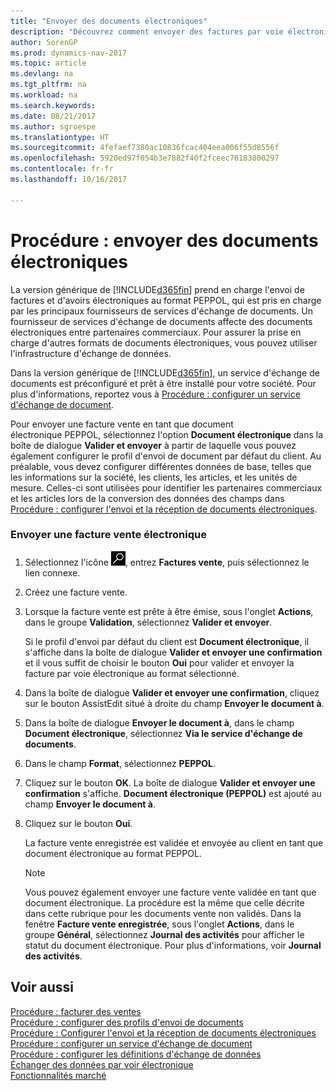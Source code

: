 ```yaml
---
title: "Envoyer des documents électroniques"
description: "Découvrez comment envoyer des factures par voie électronique."
author: SorenGP
ms.prod: dynamics-nav-2017
ms.topic: article
ms.devlang: na
ms.tgt_pltfrm: na
ms.workload: na
ms.search.keywords: 
ms.date: 08/21/2017
ms.author: sgroespe
ms.translationtype: HT
ms.sourcegitcommit: 4fefaef7380ac10836fcac404eea006f55d8556f
ms.openlocfilehash: 5920ed97f054b3e7882f40f2fceec76183800297
ms.contentlocale: fr-fr
ms.lasthandoff: 10/16/2017

---
```

# <a name="how-to-send-electronic-documents"></a>Procédure : envoyer des documents électroniques
La version générique de [!INCLUDE[d365fin](includes/d365fin_md.md)] prend en charge l'envoi de factures et d'avoirs électroniques au format PEPPOL, qui est pris en charge par les principaux fournisseurs de services d'échange de documents. Un fournisseur de services d'échange de documents affecte des documents électroniques entre partenaires commerciaux. Pour assurer la prise en charge d'autres formats de documents électroniques, vous pouvez utiliser l'infrastructure d'échange de données.  

 Dans la version générique de [!INCLUDE[d365fin](includes/d365fin_md.md)], un service d'échange de documents est préconfiguré et prêt à être installé pour votre société. Pour plus d'informations, reportez vous à [Procédure : configurer un service d'échange de document](across-how-to-set-up-a-document-exchange-service.md).  

 Pour envoyer une facture vente en tant que document électronique PEPPOL, sélectionnez l'option **Document électronique** dans la boîte de dialogue **Valider et envoyer** à partir de laquelle vous pouvez également configurer le profil d'envoi de document par défaut du client. Au préalable, vous devez configurer différentes données de base, telles que les informations sur la société, les clients, les articles, et les unités de mesure. Celles-ci sont utilisées pour identifier les partenaires commerciaux et les articles lors de la conversion des données des champs dans [Procédure : configurer l'envoi et la réception de documents électroniques](across-how-to-set-up-electronic-document-sending-and-receiving.md).  

### <a name="to-send-an-electronic-sales-invoice"></a>Envoyer une facture vente électronique  

1.  Sélectionnez l'icône ![Page ou état pour la recherche](media/ui-search/search_small.png "Page ou état pour la recherche"), entrez **Factures vente**, puis sélectionnez le lien connexe.  

2.  Créez une facture vente.  

3.  Lorsque la facture vente est prête à être émise, sous l'onglet **Actions**, dans le groupe **Validation**, sélectionnez **Valider et envoyer**.  

     Si le profil d'envoi par défaut du client est **Document électronique**, il s'affiche dans la boîte de dialogue **Valider et envoyer une confirmation** et il vous suffit de choisir le bouton **Oui** pour valider et envoyer la facture par voie électronique au format sélectionné.  

4.  Dans la boîte de dialogue **Valider et envoyer une confirmation**, cliquez sur le bouton AssistEdit situé à droite du champ **Envoyer le document à**.  

5.  Dans la boîte de dialogue **Envoyer le document à**, dans le champ **Document électronique**, sélectionnez **Via le service d'échange de documents**.  

6.  Dans le champ **Format**, sélectionnez **PEPPOL**.  

7.  Cliquez sur le bouton **OK**. La boîte de dialogue **Valider et envoyer une confirmation** s'affiche. **Document électronique (PEPPOL)** est ajouté au champ **Envoyer le document à**.  

8.  Cliquez sur le bouton **Oui**.  

     La facture vente enregistrée est validée et envoyée au client en tant que document électronique au format PEPPOL.  

    > [!NOTE]  
    >  Vous pouvez également envoyer une facture vente validée en tant que document électronique. La procédure est la même que celle décrite dans cette rubrique pour les documents vente non validés. Dans la fenêtre **Facture vente enregistrée**, sous l'onglet **Actions**, dans le groupe **Général**, sélectionnez **Journal des activités** pour afficher le statut du document électronique. Pour plus d'informations, voir **Journal des activités**.  

## <a name="see-also"></a>Voir aussi  
[Procédure : facturer des ventes](sales-how-invoice-sales.md)  
[Procédure : configurer des profils d'envoi de documents](sales-how-setup-document-send-profiles.md)  
[Procédure : Configurer l'envoi et la réception de documents électroniques](across-how-to-set-up-electronic-document-sending-and-receiving.md)  
[Procédure : configurer un service d'échange de document](across-how-to-set-up-a-document-exchange-service.md)  
[Procédure : configurer les définitions d'échange de données](across-how-to-set-up-data-exchange-definitions.md)  
[Échanger des données par voir électronique](across-data-exchange.md)  
[Fonctionnalités marché](ui-across-business-areas.md)  

